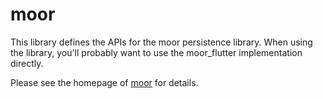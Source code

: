 # moor

This library defines the APIs for the moor persistence library. When using the library,
you'll probably want to use the moor_flutter implementation directly.

Please see the homepage of [moor](https://github.com/simolus3/moor) for details.